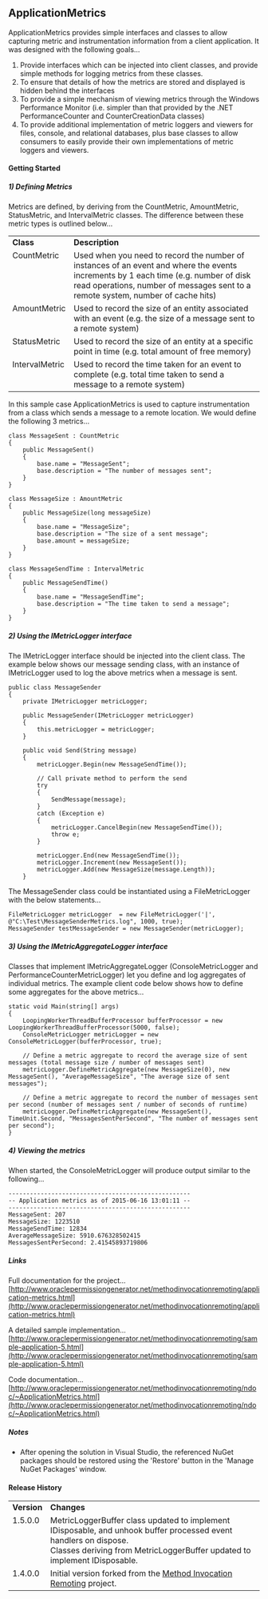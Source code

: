 ApplicationMetrics
---
ApplicationMetrics provides simple interfaces and classes to allow capturing metric and instrumentation information from a client application.  It was designed with the following goals...

1. Provide interfaces which can be injected into client classes, and provide simple methods for logging metrics from these classes.
2. To ensure that details of how the metrics are stored and displayed is hidden behind the interfaces
3. To provide a simple mechanism of viewing metrics through the Windows Performance Monitor (i.e. simpler than that provided by the .NET PerformanceCounter and CounterCreationData classes)
4. To provide additional implementation of metric loggers and viewers for files, console, and relational databases, plus base classes to allow consumers to easily provide their own implementations of metric loggers and viewers.

#### Getting Started

##### 1) Defining Metrics
Metrics are defined, by deriving from the CountMetric, AmountMetric, StatusMetric, and IntervalMetric classes.  The difference between these metric types is outlined below...

<table>
  <tr>
    <td><b>Class</b></td>
    <td><b>Description</b></td>
  </tr>
  <tr>
    <td valign="top">CountMetric</td>
    <td>Used when you need to record the number of instances of an event and where the events increments by 1 each time (e.g. number of disk read operations, number of messages sent to a remote system, number of cache hits)</td>
  </tr>
  <tr>
    <td valign="top">AmountMetric</td>
    <td>Used to record the size of an entity associated with an event (e.g. the size of a message sent to a remote system)</td>
  </tr>
  <tr>
    <td valign="top">StatusMetric</td>
    <td>Used to record the size of an entity at a specific point in time (e.g. total amount of free memory)</td>
  </tr>
  <tr>
    <td valign="top">IntervalMetric</td>
    <td>Used to record the time taken for an event to complete (e.g. total time taken to send a message to a remote system)</td>
  </tr>
</table>

In this sample case ApplicationMetrics is used to capture instrumentation from a class which sends a message to a remote location.  We would define the following 3 metrics...

    class MessageSent : CountMetric
    {
        public MessageSent()
        {
            base.name = "MessageSent";
            base.description = "The number of messages sent";
        }
    }
    
    class MessageSize : AmountMetric
    {
        public MessageSize(long messageSize)
        {
            base.name = "MessageSize";
            base.description = "The size of a sent message";
            base.amount = messageSize;
        }
    }
    
    class MessageSendTime : IntervalMetric
    {
        public MessageSendTime()
        {
            base.name = "MessageSendTime";
            base.description = "The time taken to send a message";
        }
    }

##### 2) Using the IMetricLogger interface
The IMetricLogger interface should be injected into the client class.  The example below shows our message sending class, with an instance of IMetricLogger used to log the above metrics when a message is sent.

    public class MessageSender
    {
        private IMetricLogger metricLogger;
    
        public MessageSender(IMetricLogger metricLogger)
        {
            this.metricLogger = metricLogger;
        }
    
        public void Send(String message)
        {
            metricLogger.Begin(new MessageSendTime());
    
            // Call private method to perform the send
            try
            {
                SendMessage(message);
            }
            catch (Exception e)
            {
                metricLogger.CancelBegin(new MessageSendTime());
                throw e;
            }

            metricLogger.End(new MessageSendTime());
            metricLogger.Increment(new MessageSent());
            metricLogger.Add(new MessageSize(message.Length));
        }

The MessageSender class could be instantiated using a FileMetricLogger with the below statements...

    FileMetricLogger metricLogger  = new FileMetricLogger('|', @"C:\Test\MessageSenderMetrics.log", 1000, true);
    MessageSender testMessageSender = new MessageSender(metricLogger);

##### 3) Using the IMetricAggregateLogger interface
Classes that implement IMetricAggregateLogger (ConsoleMetricLogger and PerformanceCounterMetricLogger) let you define and log aggregates of individual metrics.  The example client code below shows how to define some aggregates for the above metrics...

    static void Main(string[] args)
    {
        LoopingWorkerThreadBufferProcessor bufferProcessor = new LoopingWorkerThreadBufferProcessor(5000, false);
        ConsoleMetricLogger metricLogger = new ConsoleMetricLogger(bufferProcessor, true);
    
        // Define a metric aggregate to record the average size of sent messages (total message size / number of messages sent)
        metricLogger.DefineMetricAggregate(new MessageSize(0), new MessageSent(), "AverageMessageSize", "The average size of sent messages");
    
        // Define a metric aggregate to record the number of messages sent per second (number of messages sent / number of seconds of runtime)
        metricLogger.DefineMetricAggregate(new MessageSent(), TimeUnit.Second, "MessagesSentPerSecond", "The number of messages sent per second");
    }

##### 4) Viewing the metrics
When started, the ConsoleMetricLogger will produce output similar to the following...

    ---------------------------------------------------
    -- Application metrics as of 2015-06-16 13:01:11 --
    ---------------------------------------------------
    MessageSent: 207
    MessageSize: 1223510
    MessageSendTime: 12834
    AverageMessageSize: 5910.676328502415
    MessagesSentPerSecond: 2.41545893719806

##### Links
Full documentation for the project...<br>
[http://www.oraclepermissiongenerator.net/methodinvocationremoting/application-metrics.html](http://www.oraclepermissiongenerator.net/methodinvocationremoting/application-metrics.html)

A detailed sample implementation...<br>
[http://www.oraclepermissiongenerator.net/methodinvocationremoting/sample-application-5.html](http://www.oraclepermissiongenerator.net/methodinvocationremoting/sample-application-5.html)

Code documentation...<br>
[http://www.oraclepermissiongenerator.net/methodinvocationremoting/ndoc/~ApplicationMetrics.html](http://www.oraclepermissiongenerator.net/methodinvocationremoting/ndoc/~ApplicationMetrics.html)

##### Notes
- After opening the solution in Visual Studio, the referenced NuGet packages should be restored using the 'Restore' button in the 'Manage NuGet Packages' window.

#### Release History

<table>
  <tr>
    <td><b>Version</b></td>
    <td><b>Changes</b></td>
  </tr>
  <tr>
    <td valign="top">1.5.0.0</td>
    <td>
      MetricLoggerBuffer class updated to implement IDisposable, and unhook buffer processed event handlers on dispose.<br />
      Classes deriving from MetricLoggerBuffer updated to implement IDisposable.
    </td>
  </tr>
  <tr>
    <td valign="top">1.4.0.0</td>
    <td>
      Initial version forked from the <a href="http://www.oraclepermissiongenerator.net/methodinvocationremoting/">Method Invocation Remoting</a> project.
    </td>
  </tr>
</table>